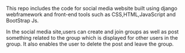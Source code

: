 This repo includes the code for social media website built using django webframework 
and front-end tools such as CSS,HTML,JavaScript and BootStrap Js. 

In the social media site,users can create and join groups as well as post something related to the group which is displayed for other users in the group. 
It also enables the user to delete the post and leave the group.
